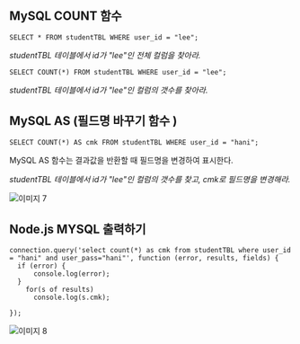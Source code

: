 ## MySQL COUNT 함수 

```
SELECT * FROM studentTBL WHERE user_id = "lee";
```

*studentTBL 테이블에서 id가 "lee"인 전체 컬럼을 찾아라.*



```
SELECT COUNT(*) FROM studentTBL WHERE user_id = "lee";
```

*studentTBL 테이블에서 id가 "lee"인 컬럼의 갯수를 찾아라.*





## MySQL AS (필드명 바꾸기 함수 )

```
SELECT COUNT(*) AS cmk FROM studentTBL WHERE user_id = "hani";
```

MySQL AS 함수는 결과값을 반환할 때 필드명을 변경하여 표시한다.

*studentTBL 테이블에서 id가 "lee"인 컬럼의 갯수를 찾고, cmk로 필드명을 변경해라.*



![이미지 7](https://user-images.githubusercontent.com/76821963/108738125-a0d77e80-7576-11eb-89d7-0d610498f038.png)





## Node.js MYSQL 출력하기

```
connection.query('select count(*) as cmk from studentTBL where user_id = "hani" and user_pass="hani"', function (error, results, fields) {
  if (error) {
      console.log(error);
  }
    for(s of results)
      console.log(s.cmk);
  
});
```

![이미지 8](https://user-images.githubusercontent.com/76821963/108739335-e47eb800-7577-11eb-9b62-7350dff1adcf.png)

